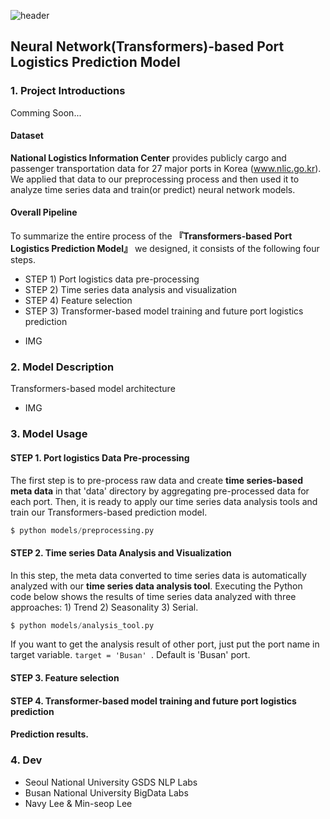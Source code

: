 ![header](https://capsule-render.vercel.app/api?type=waving&color=gradient&height=300&section=header&text=%20ROK%20Port%20Logistics%20Forecast&fontColor=317589&fontSize=60)


## Neural Network(Transformers)-based Port Logistics Prediction Model 

### 1. Project Introductions

Comming Soon...

#### Dataset
**National Logistics Information Center** provides publicly cargo and passenger transportation data for 27 major ports in Korea (www.nlic.go.kr). We applied that data to our preprocessing process and then used it to analyze time series data and train(or predict) neural network models. 

#### Overall Pipeline
To summarize the entire process of the **『Transformers-based Port Logistics Prediction Model』** we designed, it consists of the following four steps.
  - STEP 1) Port logistics data pre-processing
  - STEP 2) Time series data analysis and visualization
  - STEP 4) Feature selection
  - STEP 3) Transformer-based model training and future port logistics prediction

+ IMG

### 2. Model Description

Transformers-based model architecture

+ IMG

### 3. Model Usage

#### STEP 1. Port logistics Data Pre-processing
The first step is to pre-process raw data and create **time series-based meta data** in that 'data' directory by aggregating pre-processed data for each port. Then, it is ready to apply our time series data analysis tools and train our Transformers-based prediction model.

```python
$ python models/preprocessing.py
```

#### STEP 2. Time series Data Analysis and Visualization
In this step, the meta data converted to time series data is automatically analyzed with our **time series data analysis tool**. Executing the Python code below shows the results of time series data analyzed with three approaches: 1) Trend 2) Seasonality 3) Serial.

 ```python
$ python models/analysis_tool.py
```

If you want to get the analysis result of other port, just put the port name in target variable. ```target = 'Busan' ```. Default is 'Busan' port.

#### STEP 3. Feature selection

#### STEP 4. Transformer-based model training and future port logistics prediction

#### Prediction results.


### 4. Dev
  - Seoul National University GSDS NLP Labs
  - Busan National University BigData Labs
  - Navy Lee & Min-seop Lee
